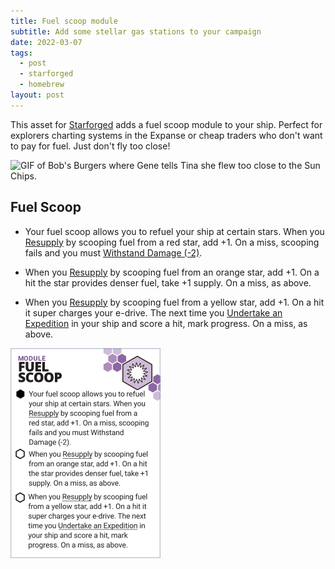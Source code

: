 ```yaml
---
title: Fuel scoop module
subtitle: Add some stellar gas stations to your campaign
date: 2022-03-07
tags: 
  - post
  - starforged
  - homebrew
layout: post
---
```


This asset for [Starforged](https://www.ironswornrpg.com/product-ironsworn-starforged) adds a fuel scoop module to your ship. Perfect for explorers charting systems in the Expanse or cheap traders who don't want to pay for fuel. Just don't fly too close!

![GIF of Bob's Burgers where Gene tells Tina she flew too close to the Sun Chips.](https://media.giphy.com/media/5bgHGtBoNFLDs3pAOF/giphy.gif)

## Fuel Scoop

* Your fuel scoop allows you to refuel your ship at certain stars. When you <u>Resupply</u> by scooping fuel from a red star, add +1. On a miss, scooping fails and you must <u>Withstand Damage (-2)</u>.

* When you <u>Resupply</u> by scooping fuel from an orange star, add +1. On a hit the star provides denser fuel, take +1 supply. On a miss, as above.

* When you <u>Resupply</u> by scooping fuel from a yellow star, add +1. On a hit it super charges your e-drive. The next time you <u>Undertake an Expedition</u> in your ship and score a hit, mark progress. On a miss, as above.

![Fuel scoop asset](fuelscoop.jpg)
